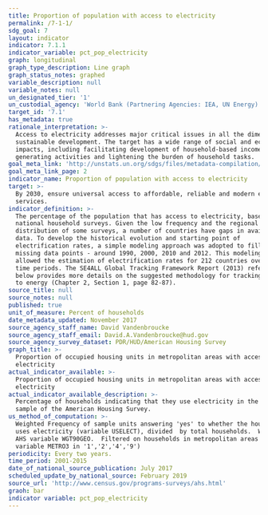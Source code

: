 ```yaml
---
title: Proportion of population with access to electricity
permalink: /7-1-1/
sdg_goal: 7
layout: indicator
indicator: 7.1.1
indicator_variable: pct_pop_electricity
graph: longitudinal
graph_type_description: Line graph
graph_status_notes: graphed
variable_description: null
variable_notes: null
un_designated_tier: '1'
un_custodial_agency: 'World Bank (Partnering Agencies: IEA, UN Energy)'
target_id: '7.1'
has_metadata: true
rationale_interpretation: >-
  Access to electricity addresses major critical issues in all the dimensions of
  sustainable development. The target has a wide range of social and economic
  impacts, including facilitating development of household-based income
  generating activities and lightening the burden of household tasks.
goal_meta_link: 'http://unstats.un.org/sdgs/files/metadata-compilation/Metadata-Goal-7.pdf'
goal_meta_link_page: 2
indicator_name: Proportion of population with access to electricity
target: >-
  By 2030, ensure universal access to affordable, reliable and modern energy
  services.
indicator_definition: >-
  The percentage of the population that has access to electricity, based on
  national household surveys. Given the low frequency and the regional
  distribution of some surveys, a number of countries have gaps in available
  data. To develop the historical evolution and starting point of
  electrification rates, a simple modeling approach was adopted to fill in the
  missing data points - around 1990, 2000, 2010 and 2012. This modeling approach
  allowed the estimation of electrification rates for 212 countries over these
  time periods. The SE4ALL Global Tracking Framework Report (2013) referenced
  below provides more details on the suggested methodology for tracking access
  to energy (Chapter 2, Section 1, page 82-87).
source_title: null
source_notes: null
published: true
unit_of_measure: Percent of households
date_metadata_updated: November 2017
source_agency_staff_name: David Vandenbroucke
source_agency_staff_email: David.A.Vandenbroucke@hud.gov
source_agency_survey_dataset: PDR/HUD/American Housing Survey
graph_title: >-
  Proportion of occupied housing units in metropolitan areas with access to
  electricity
actual_indicator_available: >-
  Proportion of occupied housing units in metropolitan areas with access to
  electricity
actual_indicator_available_description: >-
  Percentage of households indicating that they use electricity in the national
  sample of the American Housing Survey.
us_method_of_computation: >-
  Weighted Frequency of sample units answering 'yes' to whether the household
  uses electricity (variable USELECT), divided  by total households.  Weight is
  AHS variable WGT90GEO.  Filtered on households in metropolitan areas (AHS
  variable METRO3 in '1','2','4','9')
periodicity: Every two years.
time_period: 2001-2015
date_of_national_source_publication: July 2017
scheduled_update_by_national_source: February 2019
source_url: 'http://www.census.gov/programs-surveys/ahs.html'
graoh: bar
indicator variable: pct_pop_electricity
---
```

